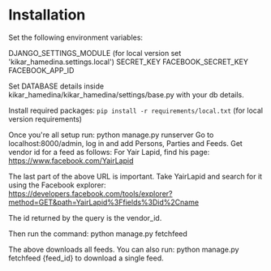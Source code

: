 Installation
==============

Set the following environment variables:

DJANGO_SETTINGS_MODULE (for local version set 'kikar_hamedina.settings.local')
SECRET_KEY
FACEBOOK_SECRET_KEY
FACEBOOK_APP_ID

Set DATABASE details inside kikar_hamedina/kikar_hamedina/settings/base.py with your db details.

Install required packages: ``pip install -r requirements/local.txt`` (for local version requirements)



Once you're all setup run:
python manage.py runserver
Go to localhost:8000/admin, log in and add Persons, Parties and Feeds.
Get vendor id for a feed as follows:
For Yair Lapid, find his page:
https://www.facebook.com/YairLapid

The last part of the above URL is important. Take YairLapid and search for it using the Facebook explorer:
https://developers.facebook.com/tools/explorer?method=GET&path=YairLapid%3Ffields%3Did%2Cname

The id returned by the query is the vendor_id.

Then run the command:
python manage.py fetchfeed

The above downloads all feeds. You can also run:
python manage.py fetchfeed {feed_id}
to download a single feed.
